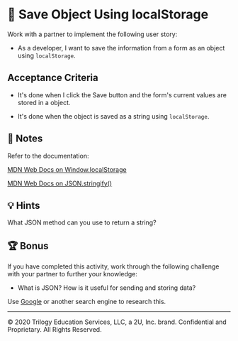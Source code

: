  # 📖 Save Object Using localStorage

Work with a partner to implement the following user story:

* As a developer, I want to save the information from a form as an object using `localStorage`.

## Acceptance Criteria

* It's done when I click the Save button and the form's current values are stored in a object.

* It's done when the object is saved as a string using `localStorage`.

## 📝 Notes

Refer to the documentation: 

[MDN Web Docs on Window.localStorage](https://developer.mozilla.org/en-US/docs/Web/API/Window/localStorage)

[MDN Web Docs on JSON.stringify()](https://developer.mozilla.org/en-US/docs/Web/JavaScript/Reference/Global_Objects/JSON/stringify)

## 💡 Hints

What JSON method can you use to return a string? 

## 🏆 Bonus

If you have completed this activity, work through the following challenge with your partner to further your knowledge:

* What is JSON? How is it useful for sending and storing data?

Use [Google](https://www.google.com) or another search engine to research this.

---
© 2020 Trilogy Education Services, LLC, a 2U, Inc. brand. Confidential and Proprietary. All Rights Reserved.
